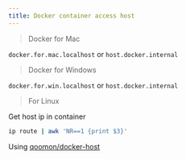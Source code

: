 ```yaml
---
title: Docker container access host
---
```


> Docker for Mac

```docker.for.mac.localhost``` or ```host.docker.internal```

> Docker for Windows

```docker.for.win.localhost``` or ```host.docker.internal```

> For Linux

Get host ip in container
```bash
ip route | awk 'NR==1 {print $3}'
```

Using [qoomon/docker-host](https://github.com/qoomon/docker-host)